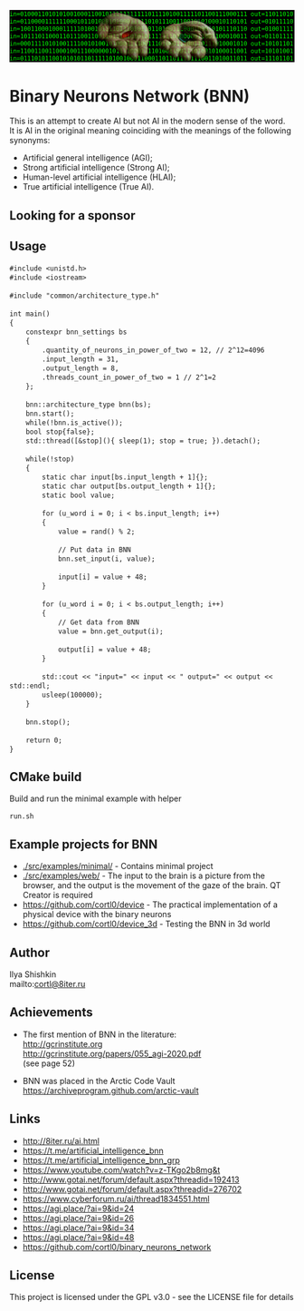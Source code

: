 ![](img.png)
# Binary Neurons Network (BNN)
This is an attempt to create AI but not AI in the modern sense of the word.  
It is AI in the original meaning coinciding with the meanings of the following synonyms:  
- Artificial general intelligence (AGI);  
- Strong artificial intelligence (Strong AI);  
- Human-level artificial intelligence (HLAI);  
- True artificial intelligence (True AI).

## Looking for a sponsor

## Usage
```
#include <unistd.h>
#include <iostream>

#include "common/architecture_type.h"

int main()
{
    constexpr bnn_settings bs
    {
        .quantity_of_neurons_in_power_of_two = 12, // 2^12=4096
        .input_length = 31,
        .output_length = 8,
        .threads_count_in_power_of_two = 1 // 2^1=2
    };

    bnn::architecture_type bnn(bs);
    bnn.start();
    while(!bnn.is_active());
    bool stop{false};
    std::thread([&stop](){ sleep(1); stop = true; }).detach();

    while(!stop)
    {
        static char input[bs.input_length + 1]{};
        static char output[bs.output_length + 1]{};
        static bool value;

        for (u_word i = 0; i < bs.input_length; i++)
        {
            value = rand() % 2;

            // Put data in BNN
            bnn.set_input(i, value);

            input[i] = value + 48;
        }

        for (u_word i = 0; i < bs.output_length; i++)
        {
            // Get data from BNN
            value = bnn.get_output(i);

            output[i] = value + 48;
        }

        std::cout << "input=" << input << " output=" << output << std::endl;
        usleep(100000);
    }

    bnn.stop();

    return 0;
}
```

## CMake build

Build and run the minimal example with helper
```
run.sh
```

## Example projects for BNN
- [./src/examples/minimal/](../master/src/examples/minimal/) - Contains minimal project  
- [./src/examples/web/](../master/src/examples/web/) - The input to the brain is a picture from the browser, and the output is the movement of the gaze of the brain. QT Creator is required  
- https://github.com/cortl0/device - The practical implementation of a physical device with the binary neurons  
- https://github.com/cortl0/device_3d - Testing the BNN in 3d world

## Author
Ilya Shishkin  
mailto:cortl@8iter.ru

## Achievements
- The first mention of BNN in the literature:  
http://gcrinstitute.org  
http://gcrinstitute.org/papers/055_agi-2020.pdf  
(see page 52)

- BNN was placed in the Arctic Code Vault  
https://archiveprogram.github.com/arctic-vault

## Links
- http://8iter.ru/ai.html
- https://t.me/artificial_intelligence_bnn
- https://t.me/artificial_intelligence_bnn_grp
- https://www.youtube.com/watch?v=z-TKgo2b8mg&t
- http://www.gotai.net/forum/default.aspx?threadid=192413
- http://www.gotai.net/forum/default.aspx?threadid=276702
- https://www.cyberforum.ru/ai/thread1834551.html
- https://agi.place/?ai=9&id=24
- https://agi.place/?ai=9&id=26
- https://agi.place/?ai=9&id=34
- https://agi.place/?ai=9&id=48
- https://github.com/cortl0/binary_neurons_network

## License
This project is licensed under the GPL v3.0 - see the LICENSE file for details
